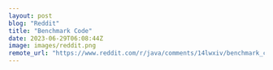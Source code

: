 ```yaml
---
layout: post
blog: "Reddit"
title: "Benchmark Code"
date: 2023-06-29T06:08:44Z
image: images/reddit.png
remote_url: "https://www.reddit.com/r/java/comments/14lwxiv/benchmark_code/"
---
```

